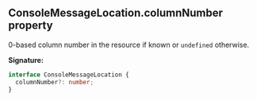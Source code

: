 ## ConsoleMessageLocation.columnNumber property

0-based column number in the resource if known or `undefined` otherwise.

**Signature:**

```typescript
interface ConsoleMessageLocation {
  columnNumber?: number;
}
```

